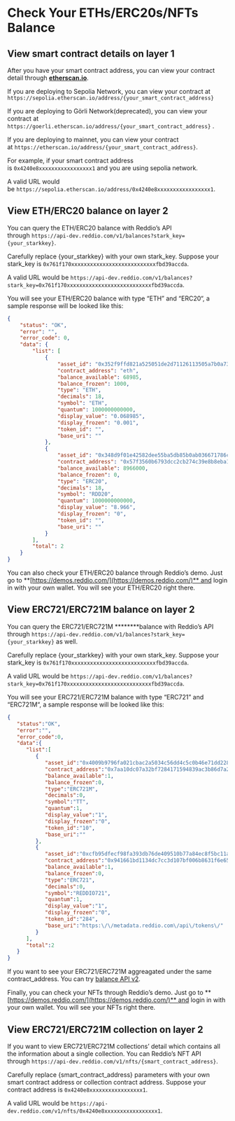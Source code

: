 # Check Your ETHs/ERC20s/NFTs Balance

## **View smart contract details on layer 1**

After you have your smart contract address, you can view your contract detail through **[etherscan.io](http://etherscan.io/)**.

If you are deploying to Sepolia Network, you can view your contract at `https://sepolia.etherscan.io/address/{your_smart_contract_address}`

If you are deploying to Görli Network(deprecated), you can view your contract at `https://goerli.etherscan.io/address/{your_smart_contract_address}` .

If you are deploying to mainnet, you can view your contract at `https://etherscan.io/address/{your_smart_contract_address}`.

For example, if your smart contract address is `0x4240e8xxxxxxxxxxxxxxxxx1` and you are using sepolia network.

A valid URL would be `https://sepolia.etherscan.io/address/0x4240e8xxxxxxxxxxxxxxxxx1`.

## View ****ETH/ERC20 balance on layer 2****

You can query the ETH/ERC20 balance with Reddio’s API through `https://api-dev.reddio.com/v1/balances?stark_key={your_starkkey}`.

Carefully replace {your_starkkey} with your own stark_key. Suppose your stark_key is `0x761f170xxxxxxxxxxxxxxxxxxxxxxxxxxxfbd39accda`.

A valid URL would be `https://api-dev.reddio.com/v1/balances?stark_key=0x761f170xxxxxxxxxxxxxxxxxxxxxxxxxxxfbd39accda`.

You will see your ETH/ERC20 balance with type “ETH” and “ERC20“, a sample response will be looked like this:

```json
{
    "status": "OK",
    "error": "",
    "error_code": 0,
    "data": {
        "list": [
            {
                "asset_id": "0x352f9ffd821a525051de2d71126113505a7b0a73d98dbc0ac0ff343cfbdef5e",
                "contract_address": "eth",
                "balance_available": 68985,
                "balance_frozen": 1000,
                "type": "ETH",
                "decimals": 18,
                "symbol": "ETH",
                "quantum": 1000000000000,
                "display_value": "0.068985",
                "display_frozen": "0.001",
                "token_id": "",
                "base_uri": ""
            },
            {
                "asset_id": "0x348d9f01e42582dee55ba5db85b0ab036671786ca9e140642d7b7a010abb159",
                "contract_address": "0x57f3560b6793dcc2cb274c39e8b8eba1dd18a086",
                "balance_available": 8966000,
                "balance_frozen": 0,
                "type": "ERC20",
                "decimals": 18,
                "symbol": "RDD20",
                "quantum": 1000000000000,
                "display_value": "8.966",
                "display_frozen": "0",
                "token_id": "",
                "base_uri": ""
            }
        ],
        "total": 2
    }
}
```

You can also check your ETH/ERC20 balance through Reddio’s demo. Just go to **[https://demos.reddio.com/](https://demos.reddio.com/)** and login in with your own wallet. You will see your ETH/ERC20 right there.

## View ****ERC721/ERC721M balance on layer 2****

You can query the ERC721/ERC721M ********balance with Reddio’s API through `https://api-dev.reddio.com/v1/balances?stark_key={your_starkkey}` as well.

Carefully replace {your_starkkey} with your own stark_key. Suppose your stark_key is `0x761f170xxxxxxxxxxxxxxxxxxxxxxxxxxxfbd39accda`.

A valid URL would be `https://api-dev.reddio.com/v1/balances?stark_key=0x761f170xxxxxxxxxxxxxxxxxxxxxxxxxxxfbd39accda`.

You will see your ERC721/ERC721M balance with type “ERC721” and “ERC721M“, a sample response will be looked like this:

```json
{
   "status":"OK",
   "error":"",
   "error_code":0,
   "data":{
      "list":[
         {
            "asset_id":"0x4009b9796fa021cbac2a5034c56dd4c5c0b46e71dd22856a9a2ff2736324552",
            "contract_address":"0x7aa10dc07a32bf7284171594839ac3b86d7a23aa",
            "balance_available":1,
            "balance_frozen":0,
            "type":"ERC721M",
            "decimals":0,
            "symbol":"TT",
            "quantum":1,
            "display_value":"1",
            "display_frozen":"0",
            "token_id":"10",
            "base_uri":""
         },
         {
            "asset_id":"0xcfb95dfecf98fa393db76de409510b77a84ec8f5bc11a70fdb0a885eb11624",
            "contract_address":"0x941661bd1134dc7cc3d107bf006b8631f6e65ad5",
            "balance_available":1,
            "balance_frozen":0,
            "type":"ERC721",
            "decimals":0,
            "symbol":"REDDIO721",
            "quantum":1,
            "display_value":"1",
            "display_frozen":"0",
            "token_id":"284",
            "base_uri":"https:\/\/metadata.reddio.com\/api\/tokens\/"
         }
      ],
      "total":2
   }
}
```

If you want to see your ERC721/ERC721M aggreagated under the same contract_address. You can try [balance API v2](https://docs.reddio.com/guide/api-reference/balance.html#get-balances-v2).

Finally, you can check your NFTs through Reddio’s demo. Just go to **[https://demos.reddio.com/](https://demos.reddio.com/)** and login in with your own wallet. You will see your NFTs right there.

## View ****ERC721/ERC721M collection on layer 2****

If you want to view ERC721/ERC721M collections’ detail which contains all the information about a single collection. You can Reddio’s NFT API through `https://api-dev.reddio.com/v1/nfts/{smart_contract_address}`.

Carefully replace {smart_contract_address} parameters with your own smart contract address or collection contract address. Suppose your contract address is `0x4240e8xxxxxxxxxxxxxxxxx1`.

A valid URL would be `https://api-dev.reddio.com/v1/nfts/0x4240e8xxxxxxxxxxxxxxxxx1`.